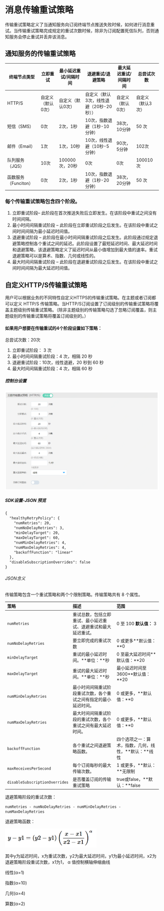# 消息传输重试策略

传输重试策略定义了当通知服务向订阅终端节点推送失败时候，如何进行消息重试。当传输重试策略完成规定的重试次数时候，除非为订阅配置死信队列，否则通知服务会停止重试并丢弃该消息。

## 通知服务的传输重试策略

| 终端节点类型         | 立即重试          | 最小延迟重试/间隔时间 | 退避重试/退避策略                        | 最大延迟重试/间隔时间 | 总尝试次数        |
| -------------------- | ----------------- | --------------------- | ---------------------------------------- | --------------------- | ----------------- |
| HTTP/S               | 自定义（默认0次） | 自定义（默认0次）     | 自定义（默认3次，线性退避（20秒-20秒）） | 自定义（默认0次）     | 自定义（默认3次） |
| 短信（SMS）          | 0次               | 2次，1秒              | 10次，指数退避（1秒-10分钟）             | 38次，10分钟          | 50 次             |
| 邮件（Email）        | 1次               | 1次，10秒             | 10次，线性退避（10秒-5分钟）             | 90次，5分钟           | 102次             |
| 队列服务（JQS）      | 10次              | 100000次，20秒        | 0次                                      | 0次                   | 100010次          |
| 函数服务（Funciton） | 0次               | 2次，1秒              | 10次，指数退避（1秒-20分钟）             | 38次， 20分钟         | 50 次             |


### 每个传输重试策略包含四个阶段。

1. 立即重试阶段– 此阶段在首次推送失败后立即发生。在该阶段中重试之间没有时间间隔。
2. 最小时间间隔重试阶段 – 此阶段在立即重试阶段之后发生。在该阶段中重试之间时间间隔为最小延迟时间值。
3. 退避重试阶段 – 此阶段在最小时间间隔重试阶段之后发生。此阶段通过规定退避策略控制各个重试之间的延迟。此阶段设置了最短延迟时间、最大延迟时间和退避策略，该退避策略定义了延迟时间从最小值增加到最大值的速率。重试退避策略可以是算术、指数、几何或线性的。
4. 最大时间间隔重试阶段 – 此阶段在退避重试阶段之后发生。在该阶段中重试之间时间间隔为最大延迟时间值。



## 自定义HTTP/S传输重试策略

用户可以根据业务的不同特性自定义HTTPS的传输重试策略。在主题或者订阅都可以定义 HTTP/S 传输策略。当HTTP/S订阅设置了订阅级别的传输重试策略将覆盖主题级别传输重试策略。（除非主题级别的传输策略勾选了忽略订阅覆盖，则主题级别的传输重试策略将覆盖订阅级别的。）

#### 如果用户想要在传输重试的4个阶段设置如下策略：

总尝试次数：20次

1. 立即重试阶段： 3 次
2. 最小时间间隔重试阶段：4 次，相隔 20 秒
3. 退避重试阶段：10次，线性退避，20 秒到 60 秒
4. 最大时间间隔重试阶段：4 次，相隔 60 秒

##### 控制台设置

![创建](../../../../../image/Internet-Middleware/Notification-Service/传输重试策略1.png)

##### SDK设置-JSON 预览

```
{
  "healthyRetryPolicy": {
    "numRetries": 20,
    "numNoDelayRetries": 3,
    "minDelayTarget": 20,
    "maxDelayTarget": 60,
    "numMinDelayRetries": 4,
    "numMaxDelayRetries": 4,
    "backoffFunction": "linear"
  },
  "disableSubscriptionOverrides": false
}
```
###### JSON含义
传输策略包含一个重试策略和两个个限制策略。传输策略共有 8 个属性。

| 策略                           | 描述                                                         | 范围                                                 |
| :----------------------------- | :----------------------------------------------------------- | :--------------------------------------------------- |
| `numRetries`                   | 重试总数，包括立即重试、最小延迟重试、退避重试和最大延迟重试。 | 0 至 100 **默认值：** 3                                |
| `numNoDelayRetries`            | 要立即完成的重试次数                                         | 0 或更多**默认值：**0                                |
| `minDelayTarget`               | 重试的最小延迟时间。**单位：**秒                             | 0 至最大延迟时间**默认值：**20                       |
| `maxDelayTarget`               | 重试的最大延迟时间。**单位：**秒                             | 最小延迟时间至 3600**默认值：**20                    |
| `numMinDelayRetries`           | 最小时间间隔重试阶段重试次数，各个重试之间有指定的最小延迟时间。 | 0 或更多，**默认值：**0                              |
| `numMaxDelayRetries`           | 最大时间间隔重试阶段的重试次数，各个重试之间有最大延迟时间。 | 0 或更多，**默认值：**0                              |
| `backoffFunction`              | 各个重试之间退避策略函数。                                       | 四个选项之一：算术，指数，几何，线性，**默认：**线性 |
| `maxReceivesPerSecond`         | 每个订阅每秒的最大传输次数。                                 | 1 或更多，**默认：**无限制                           |
| `disableSubscriptionOverrides` | 是否覆盖订阅的传输重试策略                                   | true或false，**默认：**false                         |

退避策略阶段的重试次数：

```
numRetries - numNoDelayRetries - numMinDelayRetries - numMaxDelayRetries
```


退避策略函数：

![退避策略公式](../../../../../image/Internet-Middleware/Notification-Service/退避策略公式.png)

其中y为延迟时间，x为重试次数，y2为最大延迟时间，y1为最小延迟时间，x2为退避策略阶段重试次数，x1为1， α 值控制横轴伸缩曲线

线性(α=1)

指数(α=10) 

几何(α=4)

算数(α=2)
